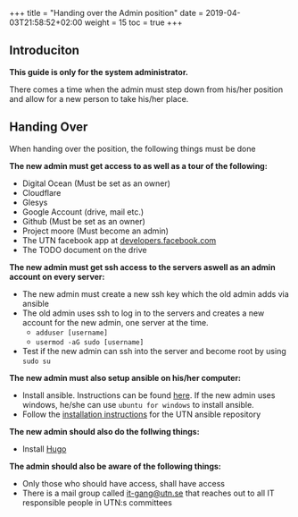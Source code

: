 +++
title = "Handing over the Admin position"
date =  2019-04-03T21:58:52+02:00
weight = 15
toc = true
+++

## Introduciton
**This guide is only for the system administrator.**

There comes a time when the admin must step down from his/her position and allow for a new person to take his/her place.

## Handing Over
When handing over the position, the following things must be done

**The new admin must get access to as well as a tour of the following:**

- Digital Ocean (Must be set as an owner)
- Cloudflare
- Glesys
- Google Account (drive, mail etc.)
- Github (Must be set as an owner)
- Project moore (Must become an admin)
- The UTN facebook app at [developers.facebook.com](https://developers.facebook.com)
- The TODO document on the drive

**The new admin must get ssh access to the servers aswell as an admin account on every server:**

- The new admin must create a new ssh key which the old admin adds via ansible
- The old admin uses ssh to log in to the servers and creates a new account for the new admin, one server at the time. 
    - `adduser [username]`
    - `usermod -aG sudo [username]`
- Test if the new admin can ssh into the server and become root by using `sudo su`

**The new admin must also setup ansible on his/her computer:**

- Install ansible. Instructions can be found [here](https://docs.ansible.com/ansible/latest/installation_guide/intro_installation.html). If the new admin uses windows, he/she can use `ubuntu for windows` to install ansible.
- Follow the [installation instructions](/development_tools/ansible/) for the UTN ansible repository

**The new admin should also do the follwing things:**

- Install [Hugo](https://gohugo.io/getting-started/installing)

**The admin should also be aware of the following things:**

- Only those who should have access, shall have access
- There is a mail group called [it-gang@utn.se](mailto:it-gang@utn.se) that reaches out to all IT responsible people in UTN:s committees
